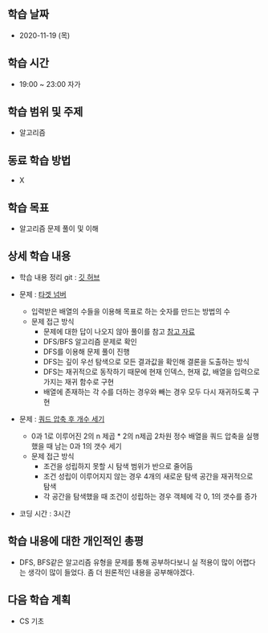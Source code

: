 학습 날짜
---
+ 2020-11-19 (목)

학습 시간
---
+ 19:00 ~ 23:00 자가

학습 범위 및 주제
---
+ 알고리즘

동료 학습 방법
---
+ X

학습 목표
---
+ 알고리즘 문제 풀이 및 이해

상세 학습 내용
---
+ 학습 내용 정리 git : [깃 허브](https://github.com/kiskim/study)   

+ 문제 : [타겟 넘버](https://programmers.co.kr/learn/courses/30/lessons/43165)
	+ 입력받은 배열의 수들을 이용해 목표로 하는 숫자를 만드는 방법의 수
	+ 문제 접근 방식
		+ 문제에 대한 답이 나오지 않아 풀이를 참고 [참고 자료](https://www.pymoon.com/entry/Programmers-%ED%83%80%EA%B2%9F-%EB%84%98%EB%B2%84-BFSDFS-Java-%ED%92%80%EC%9D%B4)
		+ DFS/BFS 알고리즘 문제로 확인
		+ DFS를 이용해 문제 풀이 진행
		+ DFS는 깊이 우선 탐색으로 모든 결과값을 확인해 결론을 도출하는 방식
		+ DFS는 재귀적으로 동작하기 때문에 현재 인덱스, 현재 값, 배열을 입력으로 가지는 재귀 함수로 구현
		+ 배열에 존재하는 각 수를 더하는 경우와 빼는 경우 모두 다시 재귀하도록 구현

+ 문제 : [쿼드 압축 후 개수 세기](https://programmers.co.kr/learn/courses/30/lessons/68936)
	+ 0과 1로 이루어진 2의 n 제곱 * 2의 n제곱 2차원 정수 배열을 쿼드 압축을 실행했을 때 남는 0과 1의 갯수 세기
	+ 문제 접근 방식
		+ 조건을 성립하지 못할 시 탐색 범위가 반으로 줄어듬
		+ 조건 성립이 이루어지지 않는 경우 4개의 새로운 탐색 공간을 재귀적으로 탐색
		+ 각 공간을 탐색했을 때 조건이 성립하는 경우 객체에 각 0, 1의 갯수를 증가

+ 코딩 시간 : 3시간

학습 내용에 대한 개인적인 총평
---
+ DFS, BFS같은 알고리즘 유형을 문제를 통해 공부하다보니 실 적용이 많이 어렵다는 생각이 많이 들었다. 좀 더 원론적인 내용을 공부해야겠다.

다음 학습 계획
---
+ CS 기초